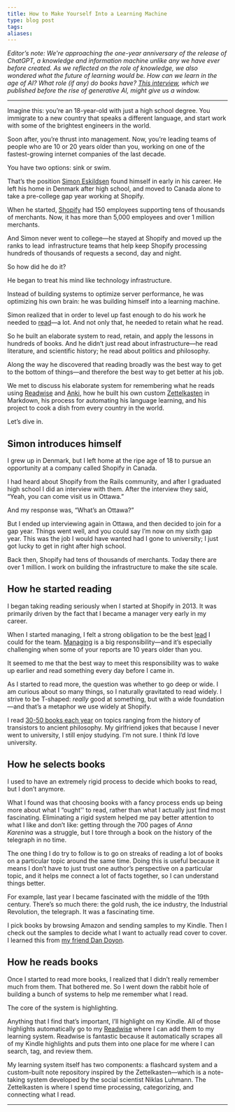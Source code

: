```yaml
---
title: How to Make Yourself Into a Learning Machine
type: blog post
tags: 
aliases:
---
```

_Editor’s note: We're approaching the one-year anniversary of the release of ChatGPT, a knowledge and information machine unlike any we have ever before created. As we reflected on the role of knowledge, we also wondered what the future of learning would be. How can we learn in the age of AI? What role (if any) do books have?_ [_This interview_](https://every.to/superorganizers/how-to-build-a-learning-machine-299655)_, which we published before the rise of generative AI, might give us a window._

---

Imagine this: you’re an 18-year-old with just a high school degree. You immigrate to a new country that speaks a different language, and start work with some of the brightest engineers in the world. 

Soon after, you’re thrust into management. Now, you’re leading teams of people who are 10 or 20 years older than you, working on one of the fastest-growing internet companies of the last decade. 

You have two options: sink or swim.

That’s the position [Simon Eskildsen](https://twitter.com/sirupsen) found himself in early in his career. He left his home in Denmark after high school, and moved to Canada alone to take a pre-college gap year working at Shopify.

When he started, [Shopify](https://every.to/c/shopify) had 150 employees supporting tens of thousands of merchants. Now, it has more than 5,000 employees and over 1 million merchants. 

And Simon never went to college—he stayed at Shopify and moved up the ranks to lead  infrastructure teams that help keep Shopify processing hundreds of thousands of requests a second, day and night.

So how did he do it?

He began to treat his mind like technology infrastructure. 

Instead of building systems to optimize server performance, he was optimizing his own brain: he was building himself into a learning machine.

Simon realized that in order to level up fast enough to do his work he needed to [read](https://every.to/c/reading-strategies)—a lot. And not only that, he needed to retain what he read. 

So he built an elaborate system to read, retain, and apply the lessons in hundreds of books. And he didn’t just read about infrastructure—he read literature, and scientific history; he read about politics and philosophy. 

Along the way he discovered that reading broadly was the best way to get to the bottom of things—and therefore the best way to get better at his job.

We met to discuss his elaborate system for remembering what he reads using [Readwise](https://every.to/c/readwise) and [Anki](https://every.to/c/anki), how he built his own custom [Zettelkasten](https://zettelkasten.de/) in Markdown, his process for automating his language learning, and his project to cook a dish from every country in the world.

Let’s dive in.

## **Simon introduces himself**

I grew up in Denmark, but I left home at the ripe age of 18 to pursue an opportunity at a company called Shopify in Canada.

I had heard about Shopify from the Rails community, and after I graduated high school I did an interview with them. After the interview they said, “Yeah, you can come visit us in Ottawa.”

And my response was, “What’s an Ottawa?”

But I ended up interviewing again in Ottawa, and then decided to join for a gap year. Things went well, and you could say I’m now on my sixth gap year. This was the job I would have wanted had I gone to university; I just got lucky to get in right after high school. 

Back then, Shopify had tens of thousands of merchants. Today there are over 1 million. I work on building the infrastructure to make the site scale. 

## How he started reading

I began taking reading seriously when I started at Shopify in 2013. It was primarily driven by the fact that I became a manager very early in my career. 

When I started managing, I felt a strong obligation to be the best [lead](https://every.to/c/leadership) I could for the team. [Managing](https://every.to/c/managing-people) is a big responsibility—and it’s especially challenging when some of your reports are 10 years older than you.

It seemed to me that the best way to meet this responsibility was to wake up earlier and read something every day before I came in.

As I started to read more, the question was whether to go deep or wide. I am curious about so many things, so I naturally gravitated to read widely. I strive to be T-shaped: _really_ good at something, but with a wide foundation—and that’s a metaphor we use widely at Shopify.

I read [30-50 books each year](https://sirupsen.com/books) on topics ranging from the history of transistors to ancient philosophy. My girlfriend jokes that because I never went to university, I still enjoy studying. I’m not sure. I think I’d love university.

## How he selects books

I used to have an extremely rigid process to decide which books to read, but I don’t anymore. 

What I found was that choosing books with a fancy process ends up being more about what I “ought'' to read, rather than what I actually just find most fascinating. Eliminating a rigid system helped me pay better attention to what I like and don’t like: getting through the 700 pages of _Anna Karenina_ was a struggle, but I tore through a book on the history of the telegraph in no time.

The one thing I do try to follow is to go on streaks of reading a lot of books on a particular topic around the same time. Doing this is useful because it means I don’t have to just trust one author’s perspective on a particular topic, and it helps me connect a lot of facts together, so I can understand things better. 

For example, last year I became fascinated with the middle of the 19th century. There’s so much there: the gold rush, the ice industry, the Industrial Revolution, the telegraph. It was a fascinating time.

I pick books by browsing Amazon and sending samples to my Kindle. Then I check out the samples to decide what I want to actually read cover to cover. I learned this from [my friend Dan Doyon](https://twitter.com/deadly_onion?lang=en).

## How he reads books

Once I started to read more books, I realized that I didn’t really remember much from them. That bothered me. So I went down the rabbit hole of building a bunch of systems to help me remember what I read.

The core of the system is highlighting.

Anything that I find that’s important, I’ll highlight on my Kindle. All of those highlights automatically go to my [Readwise](https://every.to/c/readwise) where I can add them to my learning system. Readwise is fantastic because it automatically scrapes all of my Kindle highlights and puts them into one place for me where I can search, tag, and review them.

My learning system itself has two components: a flashcard system and a custom-built note repository inspired by the Zettelkasten—which is a note-taking system developed by the social scientist Niklas Luhmann. The Zettelkasten is where I spend time processing, categorizing, and connecting what I read.

---